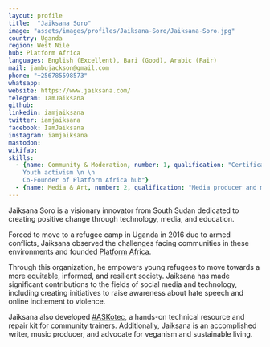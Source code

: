 ```yaml
---
layout: profile
title:  "Jaiksana Soro"
image: "assets/images/profiles/Jaiksana-Soro/Jaiksana-Soro.jpg"
country: Uganda
region: West Nile
hub: Platform Africa
languages: English (Excellent), Bari (Good), Arabic (Fair)
mail: jambujackson@gmail.com
phone: "+256785598573"
whatsapp: 
website: https://www.jaiksana.com/
telegram: IamJaiksana
github: 
linkedin: iamjaiksana
twitter: iamjaiksana
facebook: IamJaiksana
instagram: iamjaiksana
mastodon: 
wikifab:
skills:
  - {name: Community & Moderation, number: 1, qualification: "Certificate in organizing/bioscience from Global Bio Fellowship \n \n
    Youth activism \n \n
    Co-Founder of Platform Africa hub"}
  - {name: Media & Art, number: 2, qualification: "Media producer and musician. [My YouTube channel](https://www.youtube.com/channel/UCCpvkAdnA62AFwLefDfSjOQ)"}
---
```

Jaiksana Soro is a visionary innovator from South Sudan dedicated to creating positive change through technology, media, and education. 

Forced to move to a refugee camp in Uganda in 2016 due to armed conflicts, Jaiksana observed the challenges facing communities in these environments and founded [Platform Africa](https://www.platformafrica.com/).

Through this organization, he empowers young refugees to move towards a more equitable, informed, and resilient society. Jaiksana has made significant contributions to the fields of social media and technology, including creating initiatives to raise awareness about hate speech and online incitement to violence.

Jaiksana also developed [#ASKotec](https://openculture.agency/outcomes/askotec/), a hands-on technical resource and repair kit for community trainers. Additionally, Jaiksana is an accomplished writer, music producer, and advocate for veganism and sustainable living.